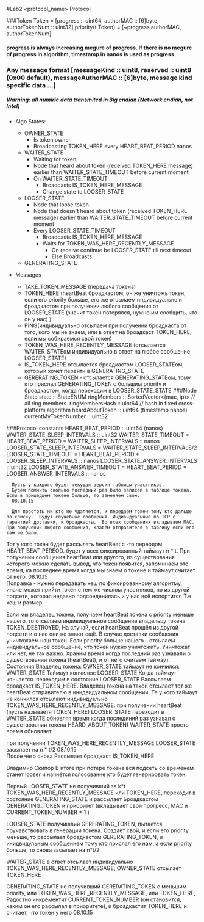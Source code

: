 #Lab2 <protocol_name> Protocol

###Token 
Token = [progress :: uint64, authorMAC :: [6]byte, authorTokenNum :: uint32]
priority(t Token) = [~progress,authorMAC, authorTokenNum]
#### progress is always increasing megure of progress. If there is no megure of progress in algorithm, timestamp in nanos is used as progress

### Any message format [messageKind :: uint8, reserved :: uint8 (0x00 default), messageAuthorMAC :: [6]byte, message kind specific data ...]

##### Warning: all numiric data transmited in Big endian (Network endian, not Intel)
* Algo States:
  * OWNER_STATE
    * Is token owner. 
    * Broadcasting TOKEN_HERE every HEART_BEAT_PERIOD nanos
  * WAITER_STATE
    * Waiting for token. 
    * Node that heard about token (received TOKEN_HERE message) earlier than WAITER_STATE_TIMEOUT before current moment
    * On WAITER_STATE_TIMEOUT 
      * Broadcasts IS_TOKEN_HERE_MESSAGE
      * Change state to LOOSER_STATE
  * LOOSER_STATE
    * Node that loose token.
    * Node that doesn't heard about token (received TOKEN_HERE message) earlier than WAITER_STATE_TIMEOUT before current moment
    * Every LOOSER_STATE_TIMEOUT
      * Broadcasts IS_TOKEN_HERE_MESSAGE
      * Waits for TOKEN_WAS_HERE_RECENTLY_MESSAGE
        * On receive continue be LOOSER_STATE till next timeout
        * Else Broadcasts
  * GENERATING_STATE
    
* Messages
  * TAKE_TOKEN_MESSAGE (передача токена)
  * TOKEN_HERE (heartBeat броадкастом, он же уничтожь токен, если его priority больше, его же отсылаем индивидуально и броадкастом при получении любого сообщения от LOOSER_STATE (значит токен потерялся, нужно им сообщить, что он у нас) )
  * PING(индивидуально отсылаем при получении броадкаста от того, кого мы не знаем, или в ответ на броадкаст TOKEN_HERE, если мы собираемся свой токен)
  * TOKEN_WAS_HERE_RECENTLY_MESSAGE (отсылается WAITER_STATEом индивидуально в ответ на любое сообщение LOOSER_STATE)
  * IS_TOKEN_HERE отсылается броадкастом LOOSER_STATEом, который хочет перейти в GENERATING_STATE
  * GERERATING_TOKEN - отсылается GENERATING_STATEом, тому кто прислал GENERATING_TOKEN с большим priority и броадкастом, когда переходим в LOOSER_STATE_STATE
###Node State
state :: StateENUM
ringMembers :: SortedVector<(mac, ip)>  // all ring members. 
ringMembersHash :: uint64 // hash in fixed cross-platform algorithm
heardAboutToken :: uint64 (timestamp nanos)
currentMyTokenNumber :: uint32

###Protocol constants
HEART_BEAT_PERIOD :: uint64 (nanos)
WAITER_STATE_SLEEP_INTERVALS :: uint32
WAITER_STATE_TIMEOUT = HEART_BEAT_PERIOD * WAITER_SLEEP_INTERVALS :: nanos
LOOSER_STATE_SLEEP_INTERVALS = WAITER_STATE_SLEEP_INTERVALS/2
LOOSER_STATE_TIMEOUT = HEART_BEAT_PERIOD * LOOSER_SLEEP_INTERVALS :: nanos
LOOSER_STATE_ANSWER_INTERVALS  :: uint32
LOOSER_STATE_ANSWER_TIMEOUT = HEART_BEAT_PERIOD * LOOSER_ANSWER_INTERVALS :: nanos

      Пусть у каждого будет текущая версия таблицы участников. 
      Будем помнить сколько последний раз было записей в таблице токена. Если в пришедшем токене больше, то заменяем свою.
      08.10.15  

      Для простоты ни кто не удаляется, и передаём токен тому кто дальше по списку.  Будут служебные сообщения. Индивидуальные по TCP с гарантией доставки, и броадкасты.  Во всех сообщениях вкладываем МАС. При получении любого сообщения, кладём отправителя в таблицу если его там не было.  

Тот у кого токен будет рассылать heartBeat с -то переодом HEART_BEAT_PEREOD.
будет у всех фиксированный таймаут n * t.
При получении сообщения heartBeat или другого, из существования которого можно сделать вывод, что токен появится, запоминаем это время, ка последнее время когда мы знаем о токене и таймаут считает от него.
08.10.15  
Поправка - нужно передавать хеш по фиксированному алгоритму, иначе может прийти токен с тем же числом участников, но из другой подсети, которая недавно подсоеденилась и у нас всё испортится
Т.е. хеш и размер.


 Если мы владелец токена, получаем heartBeat токена с priority меньше нашего, то отсылаем индивидуальное сообщение владельцу токена TOKEN_DESTROYED, На случай, если heartBeat прошёл из другой подсети и о нас они не знают ещё. В случае доставки сообщения уничтожаем наш токен. 
 Если priority больше нашего - отсылаем индивидуальное сообщение, что токен нужно уничтожить. Уничтожат или нет, не так важно.
  Храним время когда последний раз узнавали о существовании токена (heartBeat), и от него считаем таймаут. 
  Состояния
  Владелец токена: OWNER_STATE
  таймаут не кончился: WAITER_STATE
  Таймаут кончился: LOOSER_STATE
  Когда таймаут кончается. переходим в состояние LOOSER_STATE Рассылаем броадкаст 
  IS_TOKEN_HERE. Владелец токена на такой отсылает тот же heartBeat отправителю в инидвидуальном сообщении. Те у кого таймаут не кончился отсылают индивидуально TOKEN_WAS_HERE_RECENTLY_MESSAGE.
  при получении heartBeat (пусть называетя TOKEN_HERE)
  LOOSER_STATE переходит в WAITER_STATE обновляя время когда послединий раз узнавал о существовании токена HEARD_ABOUT_TOKEN)
  WAITER_STATE просто время обновляет.

  при получении TOKEN_WAS_HERE_RECENTLY_MESSAGE
  LOOSER_STATE засыпает на n * t/2
  08.10.15  
  После чего снова Рассылает броадкаст 
  IS_TOKEN_HERE

  Владимир Скипор
  В итоге при потере токена вся подсеть со временем станет looser и начнётся голосование кто будет генерировать токен.

  Первый LOOSER_STATE не получивший за k*t TOKEN_WAS_HERE_RECENTLY_MESSAGE или TOKEN_HERE, переходит в состояние GENERATING_STATE и рассылает Броадкастом GENERATING_TOKEN и приоритет (вкладывает свой прогресс, МАС и CURRENT_TOKEN_NUMBER + 1 )

  LOOSER_STATE получишвий GERERATING_TOKEN, пытается поучавствовать в генерации токена. Создаёт свой, и если его priority меньше, то рассылает броадкастом GERERATING_TOKEN, и инидвидульным сообщением тому кто прислал его нам, а если priority больше, то снова засыпает на n*t/2 

  WAITER_STATE в ответ отсылает индивидуально TOKEN_WAS_HERE_RECENTLY_MESSAGE, 
  OWNER_STATE отсылает TOKEN_HERE

  GENERATING_STATE не получивший GERERATING_TOKEN с меньшим priority, или TOKEN_WAS_HERE_RECENTLY_MESSAGE, или TOKEN_HERE, Радостно инкрементит CURRENT_TOKEN_NUMBER (он становится, каким он его рассылал в приоритете), и броадкастит TOKEN_HERE и считает, что токен у него
  08.10.15  


